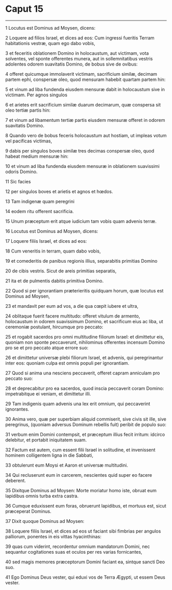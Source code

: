 # Caput 15

***

1 Locutus est Dominus ad Moysen, dicens:

2 Loquere ad filios Israel, et dices ad eos: Cum ingressi fueritis Terram habitationis vestræ, quam ego dabo vobis,

3 et feceritis oblationem Domino in holocaustum, aut victimam, vota solventes, vel sponte offerentes munera, aut in sollemnitatibus vestris adolentes odorem suavitatis Domino, de bobus sive de ovibus:

4 offeret quicumque immolaverit victimam, sacrificium similæ, decimam partem ephi, conspersæ oleo, quod mensuram habebit quartam partem hin:

5 et vinum ad liba fundenda eiusdem mensuræ dabit in holocaustum sive in victimam. Per agnos singulos

6 et arietes erit sacrificium similæ duarum decimarum, quæ conspersa sit oleo tertiæ partis hin:

7 et vinum ad libamentum tertiæ partis eiusdem mensuræ offeret in odorem suavitatis Domino.

8 Quando vero de bobus feceris holocaustum aut hostiam, ut impleas votum vel pacificas victimas,

9 dabis per singulos boves similæ tres decimas conspersæ oleo, quod habeat medium mensuræ hin:

10 et vinum ad liba fundenda eiusdem mensuræ in oblationem suavissimi odoris Domino.

11 Sic facies

12 per singulos boves et arietis et agnos et hœdos.

13 Tam indigenæ quam peregrini

14 eodem ritu offerent sacrificia.

15 Unum præceptum erit atque iudicium tam vobis quam advenis terræ.

16 Locutus est Dominus ad Moysen, dicens:

17 Loquere filiis Israel, et dices ad eos:

18 Cum veneritis in terram, quam dabo vobis,

19 et comederitis de panibus regionis illius, separabitis primitias Domino

20 de cibis vestris. Sicut de areis primitias separatis,

21 ita et de pulmentis dabitis primitiva Domino.

22 Quod si per ignorantiam præterieritis quidquam horum, quæ locutus est Dominus ad Moysen,

23 et mandavit per eum ad vos, a die qua cœpit iubere et ultra,

24 oblitaque fuerit facere multitudo: offeret vitulum de armento, holocaustum in odorem suavissimum Domino, et sacrificum eius ac liba, ut ceremoniæ postulant, hircumque pro peccato:

25 et rogabit sacerdos pro omni multitudine filiorum Israel: et dimittetur eis, quoniam non sponte peccaverunt, nihilominus offerentes incensum Domino pro se et pro peccato atque errore suo:

26 et dimittetur universæ plebi filiorum Israel, et advenis, qui peregrinantur inter eos: quoniam culpa est omnis populi per ignorantiam.

27 Quod si anima una nesciens peccaverit, offeret capram anniculam pro peccato suo:

28 et deprecabitur pro ea sacerdos, quod inscia peccaverit coram Domino: impetrabitque ei veniam, et dimittetur illi.

29 Tam indigenis quam advenis una lex erit omnium, qui peccaverint ignorantes.

30 Anima vero, quæ per superbiam aliquid commiserit, sive civis sit ille, sive peregrinus, (quoniam adversus Dominum rebellis fuit) peribit de populo suo:

31 verbum enim Domini contempsit, et præceptum illius fecit irritum: idcirco delebitur, et portabit iniquitatem suam.

32 Factum est autem, cum essent filii Israel in solitudine, et invenissent hominem colligentem ligna in die Sabbati,

33 obtulerunt eum Moysi et Aaron et universæ multitudini.

34 Qui recluserunt eum in carcerem, nescientes quid super eo facere deberent.

35 Dixitque Dominus ad Moysen: Morte moriatur homo iste, obruat eum lapidibus omnis turba extra castra.

36 Cumque eduxissent eum foras, obruerunt lapidibus, et mortuus est, sicut præceperat Dominus.

37 Dixit quoque Dominus ad Moysen:

38 Loquere filiis Israel, et dices ad eos ut faciant sibi fimbrias per angulos palliorum, ponentes in eis vittas hyacinthinas:

39 quas cum viderint, recordentur omnium mandatorum Domini, nec sequantur cogitationes suas et oculos per res varias fornicantes,

40 sed magis memores præceptorum Domini faciant ea, sintque sancti Deo suo.

41 Ego Dominus Deus vester, qui eduxi vos de Terra Ægypti, ut essem Deus vester.

